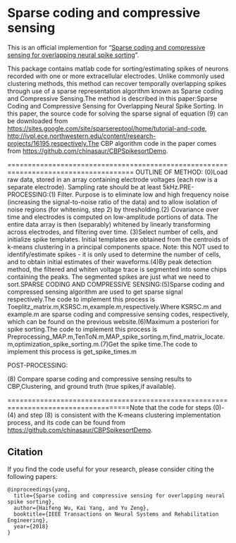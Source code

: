 # Sparse coding and compressive sensing
This is an official implemention for “[Sparse coding and compressive sensing for overlapping neural spike sorting](https://ieeexplore.ieee.org/abstract/document/8387789/)”. 

This package contains matlab code for sorting/estimating spikes of
 neurons recorded with one or more extracellular electrodes.  Unlike
commonly used clustering methods, this method can recover temporally 
overlapping spikes through use of a sparse representation algorithm known as 
Sparse coding and Compressive Sensing.The method is described in this paper:Sparse Coding and Compressive Sensing for Overlapping Neural Spike Sorting. In this paper, the source code for solving the sparse signal of equation (9) can be downloaded from  https://sites.google.com/site/sparsereptool/home/tutorial-and-code, http://ivpl.ece.northwestern.edu/content/research-projects/16195,respectively.The CBP algorithm code in the paper comes from https://github.com/chinasaur/CBPSpikesortDemo.

=====================================================================================
OUTLINE OF METHOD: (0)Load raw data, stored in an array containing electrode voltages (each row is a separate electrode). Sampling rate should be at least 5kHz.PRE-PROCESSING:(1) Filter. Purpose is to eliminate low and high frequency noise (increasing the signal-to-noise ratio of the data) and to allow isolation of noise regions (for whitening, step 2) by thresholding.(2) Covariance over time and electrodes is computed on low-amplitude portions of data. The entire data array is then (separably) whitened by linearly transforming across electrodes, and filtering over time. (3)Select number of cells, and initialize spike templates. Initial templates are obtained from the centroids of k-means clustering in a principal components space. Note: this NOT used to identify/estimate spikes - it is only used to determine the number of cells, and to obtain initial estimates of their waveforms.(4)By peak detection method, the filtered and whiten voltage trace is segmented into some chips containing the peaks. The segmented spikes are just what we need to sort.SPARSE CODING AND COMPRESSIVE SENSING:(5)Sparse coding and compressed sensing algorithm are used to get sparse signal respectively.The code to implement this process is Toeplitz_matrix.m,KSRSC.m,example.m,respectively.Where KSRSC.m and example.m are sparse coding and compressive sensing codes, respectively, which can be found on the previous website.(6)Maximum a posteriori for spike sorting.The code to implement this process is Preprocessing_MAP.m,TenToN.m,MAP_spike_sorting.m,find_matrix_locate.m,optimization_spike_sorting.m.(7)Get the spike time.The code to implement this process is get_spike_times.m

 POST-PROCESSING:

(8) Compare sparse coding and compressive sensing results to CBP,Clustering, and ground truth (true spikes,if available).

====================================================================================Note that the code for steps (0)-(4) and step (8) is consistent with the K-means clustering implementation process, and its code can be found from https://github.com/chinasaur/CBPSpikesortDemo.
 
## Citation
If you find the code useful for your research, please consider citing the following papers:
```
@inproceedings{yang,
  title={Sparse coding and compressive sensing for overlapping neural spike sorting},
  author={Haifeng Wu, Kai Yang, and Yu Zeng},
  booktitle={IEEE Transactions on Neural Systems and Rehabilitation Engineering},
  year={2018}
}

